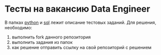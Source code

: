# Тесты на вакансию Data Engineer

В папках [python](./python) и [sql](./sql) лежит описание тестовых заданий. 
Для решения, необходимо:
1) выполнить fork данного репозитория
2) выполнить задания из папок
3) как решение отправить ссылку на свой репозиторий с решением
